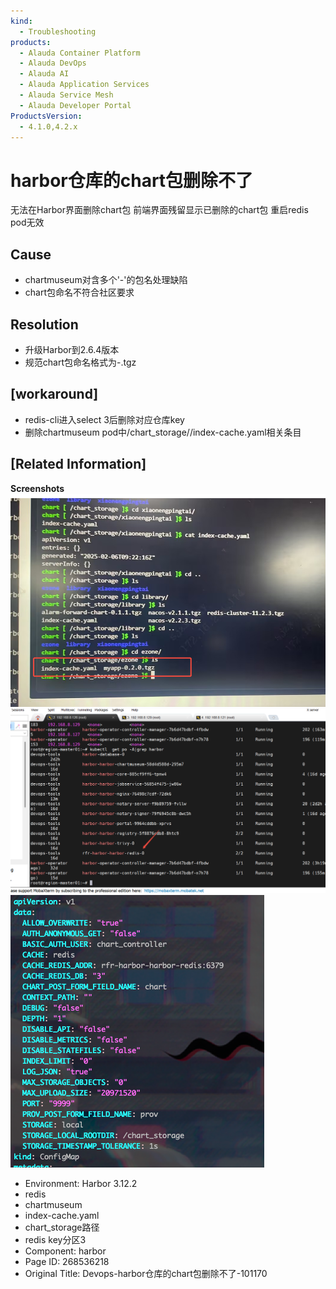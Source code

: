 ```yaml
---
kind:
  - Troubleshooting
products:
  - Alauda Container Platform
  - Alauda DevOps
  - Alauda AI
  - Alauda Application Services
  - Alauda Service Mesh
  - Alauda Developer Portal
ProductsVersion:
  - 4.1.0,4.2.x
---
```

<!-- A type of document that involves encountering a fault, diagnosing it, performing root cause analysis, and providing solutions. -->

# harbor仓库的chart包删除不了

无法在Harbor界面删除chart包 前端界面残留显示已删除的chart包 重启redis pod无效

## Cause
- chartmuseum对含多个'-'的包名处理缺陷
- chart包命名不符合社区要求

## Resolution
- 升级Harbor到2.6.4版本
- 规范chart包命名格式为<name>-<version>.tgz

## [workaround]
- redis-cli进入select 3后删除对应仓库key
- 删除chartmuseum pod中/chart_storage/<registry>/index-cache.yaml相关条目

## [Related Information]
**Screenshots**
![](assets/devops-harborcang-ku-de-chartbao-shan-chu-bu-liao-101170/mceclip4_1740133759708_c2t9o.png)
![](assets/devops-harborcang-ku-de-chartbao-shan-chu-bu-liao-101170/mceclip5_1740133770264_uplu8.png)
![](assets/devops-harborcang-ku-de-chartbao-shan-chu-bu-liao-101170/mceclip0_1740372857205_teacg.png)
- Environment: Harbor 3.12.2
- redis
- chartmuseum
- index-cache.yaml
- chart_storage路径
- redis key分区3
- Component: harbor
- Page ID: 268536218
- Original Title: Devops-harbor仓库的chart包删除不了-101170
